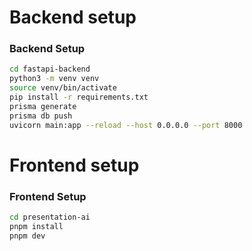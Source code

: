 # Backend setup

### Backend Setup

```bash
cd fastapi-backend
python3 -m venv venv
source venv/bin/activate
pip install -r requirements.txt
prisma generate
prisma db push
uvicorn main:app --reload --host 0.0.0.0 --port 8000
```

# Frontend setup

### Frontend Setup

```bash
cd presentation-ai
pnpm install
pnpm dev
```